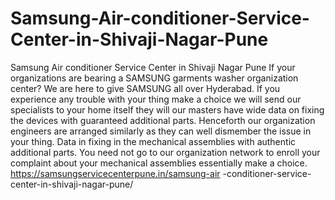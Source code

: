# Samsung-Air-conditioner-Service-Center-in-Shivaji-Nagar-Pune
Samsung Air conditioner Service Center in Shivaji Nagar Pune If your organizations are bearing a SAMSUNG  garments washer organization center? We are here to give SAMSUNG  all over Hyderabad. If you experience any trouble with your thing make a choice we will send our specialists to your home itself they will our masters have wide data on fixing the devices with guaranteed additional parts. Henceforth our organization engineers are arranged similarly as they can well dismember the issue in your thing. Data in fixing in the mechanical assemblies with authentic additional parts. You need not go to our organization network to enroll your complaint about your mechanical assemblies essentially make a choice. https://samsungservicecenterpune.in/samsung-air -conditioner-service-center-in-shivaji-nagar-pune/
